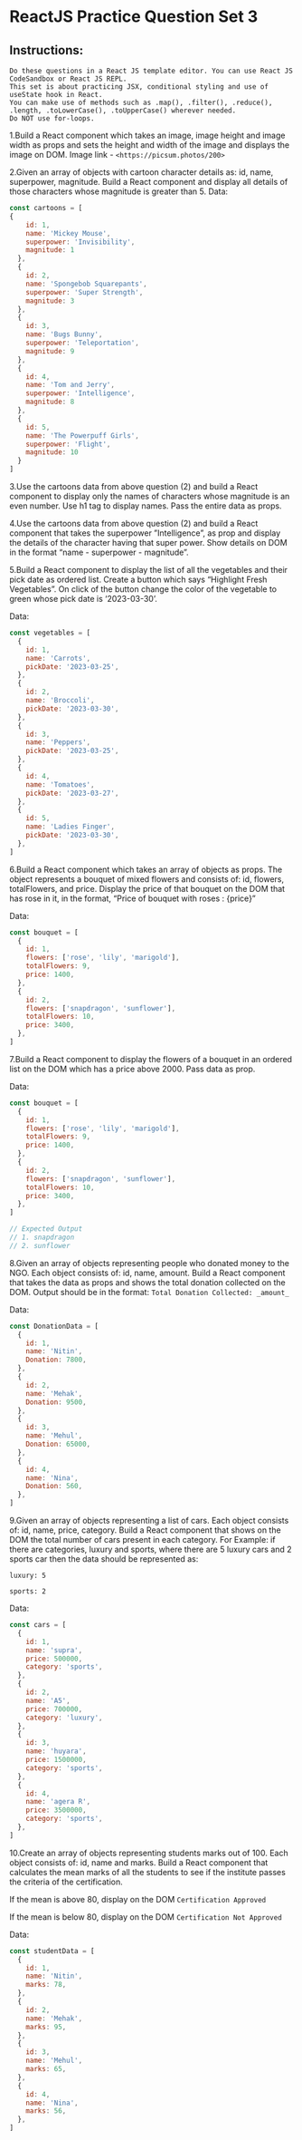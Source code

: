 # ReactJS Practice Question Set 3

## Instructions:
    Do these questions in a React JS template editor. You can use React JS CodeSandbox or React JS REPL.
    This set is about practicing JSX, conditional styling and use of useState hook in React.
    You can make use of methods such as .map(), .filter(), .reduce(), .length, .toLowerCase(), .toUpperCase() wherever needed.
    Do NOT use for-loops.

1.Build a React component which takes an image, image height and image width as props and sets the height and width of the image and displays the image on DOM. Image link - `<https://picsum.photos/200>`

2.Given an array of objects with cartoon character details as: id, name, superpower, magnitude. Build a React component and display all details of those characters whose magnitude is greater than 5. Data:
```jsx
const cartoons = [
{
    id: 1,
    name: 'Mickey Mouse',
    superpower: 'Invisibility',
    magnitude: 1
  },
  {
    id: 2,
    name: 'Spongebob Squarepants',
    superpower: 'Super Strength',
    magnitude: 3
  },
  {
    id: 3,
    name: 'Bugs Bunny',
    superpower: 'Teleportation',
    magnitude: 9
  },
  {
    id: 4,
    name: 'Tom and Jerry',
    superpower: 'Intelligence',
    magnitude: 8
  },
  {
    id: 5,
    name: 'The Powerpuff Girls',
    superpower: 'Flight',
    magnitude: 10
  }
]
```
3.Use the cartoons data from above question (2) and build a React component to display only the names of characters whose magnitude is an even number. Use h1 tag to display names. Pass the entire data as props.

4.Use the cartoons data from above question (2) and build a React component that takes the superpower ”Intelligence”, as prop and display the details of the character having that super power. Show details on DOM in the format “name - superpower - magnitude”.

5.Build a React component to display the list of all the vegetables and their pick date as ordered list. Create a button which says “Highlight Fresh Vegetables”. On click of the button change the color of the vegetable to green whose pick date is ‘2023-03-30’.

Data:
```jsx
const vegetables = [
  {
    id: 1,
    name: 'Carrots',
    pickDate: '2023-03-25',
  },
  {
    id: 2,
    name: 'Broccoli',
    pickDate: '2023-03-30',
  },
  {
    id: 3,
    name: 'Peppers',
    pickDate: '2023-03-25',
  },
  {
    id: 4,
    name: 'Tomatoes',
    pickDate: '2023-03-27',
  },
  {
    id: 5,
    name: 'Ladies Finger',
    pickDate: '2023-03-30',
  },
]
```

6.Build a React component which takes an array of objects as props. The object represents a bouquet of mixed flowers and consists of: id, flowers, totalFlowers, and price. Display the price of that bouquet on the DOM that has rose in it, in the format, “Price of bouquet with roses : {price}”

Data:
```jsx
const bouquet = [
  {
    id: 1,
    flowers: ['rose', 'lily', 'marigold'],
    totalFlowers: 9,
    price: 1400,
  },
  {
    id: 2,
    flowers: ['snapdragon', 'sunflower'],
    totalFlowers: 10,
    price: 3400,
  },
]
```
7.Build a React component to display the flowers of a bouquet in an ordered list on the DOM which has a price above 2000. Pass data as prop.

Data:
```jsx
const bouquet = [
  {
    id: 1,
    flowers: ['rose', 'lily', 'marigold'],
    totalFlowers: 9,
    price: 1400,
  },
  {
    id: 2,
    flowers: ['snapdragon', 'sunflower'],
    totalFlowers: 10,
    price: 3400,
  },
]

// Expected Output
// 1. snapdragon
// 2. sunflower
```

8.Given an array of objects representing people who donated money to the NGO. Each object consists of: id, name, amount. Build a React component that takes the data as props and shows the total donation collected on the DOM. Output should be in the format: `Total Donation Collected: _amount_`

Data:

```jsx
const DonationData = [
  {
    id: 1,
    name: 'Nitin',
    Donation: 7800,
  },
  {
    id: 2,
    name: 'Mehak',
    Donation: 9500,
  },
  {
    id: 3,
    name: 'Mehul',
    Donation: 65000,
  },
  {
    id: 4,
    name: 'Nina',
    Donation: 560,
  },
]
```
9.Given an array of objects representing a list of cars. Each object consists of: id, name, price, category. Build a React component that shows on the DOM the total number of cars present in each category. For Example: if there are categories, luxury and sports, where there are 5 luxury cars and 2 sports car then the data should be represented as:

`luxury: 5`

`sports: 2`

Data:
```jsx
const cars = [
  {
    id: 1,
    name: 'supra',
    price: 500000,
    category: 'sports',
  },
  {
    id: 2,
    name: 'A5',
    price: 700000,
    category: 'luxury',
  },
  {
    id: 3,
    name: 'huyara',
    price: 1500000,
    category: 'sports',
  },
  {
    id: 4,
    name: 'agera R',
    price: 3500000,
    category: 'sports',
  },
]
```

10.Create an array of objects representing students marks out of 100. Each object consists of: id, name and marks. Build a React component that calculates the mean marks of all the students to see if the institute passes the criteria of the certification.

If the mean is above 80, display on the DOM `Certification Approved`

If the mean is below 80, display on the DOM `Certification Not Approved`

Data:
```jsx
const studentData = [
  {
    id: 1,
    name: 'Nitin',
    marks: 78,
  },
  {
    id: 2,
    name: 'Mehak',
    marks: 95,
  },
  {
    id: 3,
    name: 'Mehul',
    marks: 65,
  },
  {
    id: 4,
    name: 'Nina',
    marks: 56,
  },
]
```